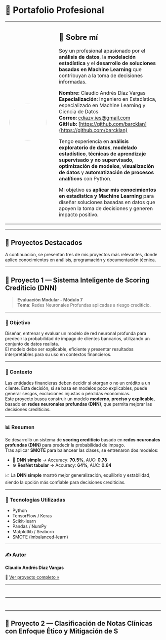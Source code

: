 # 💼 Portafolio Profesional

<table>
<tr>
<td width="150" align="center">

<img src="https://github.com/barcklan.png" width="120" style="border-radius: 50%; margin-right: 20px;">

</td>
<td>

## 👋 Sobre mí

Soy un profesional apasionado por el **análisis de datos**, la **modelación estadística** y el **desarrollo de soluciones basadas en Machine Learning** que contribuyan a la toma de decisiones informadas.

**Nombre:** Claudio Andrés Díaz Vargas  
**Especialización:** Ingeniero en Estadística, especializado en Machine Learning y Ciencia de Datos  
**Correo:** [cdiazv.ies@gmail.com](mailto:cdiazv.ies@gmail.com)  
**GitHub:** [https://github.com/barcklan](https://github.com/barcklan)

Tengo experiencia en **análisis exploratorio de datos**, **modelado estadístico**, **técnicas de aprendizaje supervisado y no supervisado**, **optimización de modelos**, **visualización de datos** y **automatización de procesos analíticos** con Python.

Mi objetivo es **aplicar mis conocimientos en estadística y Machine Learning** para diseñar soluciones basadas en datos que apoyen la toma de decisiones y generen impacto positivo.

</td>
</tr>
</table>

---

## 🚀 Proyectos Destacados

A continuación, se presentan tres de mis proyectos más relevantes, donde aplico conocimientos en análisis, programación y documentación técnica.

---

## 🧠 Proyecto 1 — Sistema Inteligente de Scoring Crediticio (DNN)

> **Evaluación Modular - Módulo 7**  
> **Tema:** Redes Neuronales Profundas aplicadas a riesgo crediticio.

---

### 🎯 Objetivo
Diseñar, entrenar y evaluar un modelo de red neuronal profunda para predecir la probabilidad de impago de clientes bancarios, utilizando un conjunto de datos realista.  
El modelo debe ser explicable, eficiente y presentar resultados interpretables para su uso en contextos financieros.

---

### 🧩 Contexto
Las entidades financieras deben decidir si otorgan o no un crédito a un cliente. Esta decisión, si se basa en modelos poco explicables, puede generar sesgos, exclusiones injustas o pérdidas económicas.  
Este proyecto busca construir un modelo **moderno, preciso y explicable**, basado en **redes neuronales profundas (DNN)**, que permita mejorar las decisiones crediticias.

---

### 📊 Resumen
Se desarrolló un sistema de **scoring crediticio** basado en **redes neuronales profundas (DNN)** para predecir la probabilidad de impago.  
Tras aplicar **SMOTE** para balancear las clases, se entrenaron dos modelos:

- 🧠 **DNN simple** → Accuracy: **70.5%**, AUC: **0.78**  
- ⚙️ **ResNet tabular** → Accuracy: **64%**, AUC: **0.64**

📈 La **DNN simple** mostró mejor generalización, equilibrio y estabilidad, siendo la opción más confiable para decisiones crediticias.

---

### 🧰 Tecnologías Utilizadas
- Python  
- TensorFlow / Keras  
- Scikit-learn  
- Pandas / NumPy  
- Matplotlib / Seaborn  
- SMOTE (imbalanced-learn)

---

### ✍️ Autor
**Claudio Andrés Díaz Vargas**

🔗 [Ver proyecto completo »](./proyecto1)

---

<hr style="border:1px solid #bbb; margin:40px 0;">

---

## 🏥 Proyecto 2 — Clasificación de Notas Clínicas con Enfoque Ético y Mitigación de S
